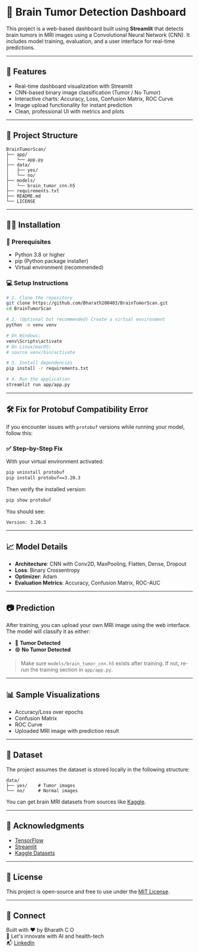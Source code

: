 
# 🧠 Brain Tumor Detection Dashboard

This project is a web-based dashboard built using **Streamlit** that detects brain tumors in MRI images using a Convolutional Neural Network (CNN). It includes model training, evaluation, and a user interface for real-time predictions.

---

## 🚀 Features

- Real-time dashboard visualization with Streamlit  
- CNN-based binary image classification (Tumor / No Tumor)  
- Interactive charts: Accuracy, Loss, Confusion Matrix, ROC Curve  
- Image upload functionality for instant prediction  
- Clean, professional UI with metrics and plots  

---

## 📂 Project Structure

```
BrainTumorScan/
├── app/
│   └── app.py
├── data/
│   ├── yes/
│   └── no/
├── models/
│   └── brain_tumor_cnn.h5
├── requirements.txt
├── README.md
└── LICENSE
```

---

## 🧑‍💻 Installation

### 🔧 Prerequisites

- Python 3.8 or higher
- pip (Python package installer)
- Virtual environment (recommended)

### 💻 Setup Instructions

```bash
# 1. Clone the repository
git clone https://github.com/Bharath200403/BrainTumorScan.git
cd BrainTumorScan

# 2. (Optional but recommended) Create a virtual environment
python -m venv venv

# On Windows:
venv\Scripts\activate
# On Linux/macOS:
# source venv/bin/activate

# 3. Install dependencies
pip install -r requirements.txt

# 4. Run the application
streamlit run app/app.py
```

---

## 🛠️ Fix for Protobuf Compatibility Error

If you encounter issues with `protobuf` versions while running your model, follow this:

### ✅ Step-by-Step Fix

With your virtual environment activated:

```bash
pip uninstall protobuf
pip install protobuf==3.20.3
```

Then verify the installed version:

```bash
pip show protobuf
```

You should see:

```
Version: 3.20.3
```

---

## 📈 Model Details

- **Architecture**: CNN with Conv2D, MaxPooling, Flatten, Dense, Dropout
- **Loss**: Binary Crossentropy
- **Optimizer**: Adam
- **Evaluation Metrics**: Accuracy, Confusion Matrix, ROC-AUC

---

## 📷 Prediction

After training, you can upload your own MRI image using the web interface. The model will classify it as either:

- 🔴 **Tumor Detected**
- 🟢 **No Tumor Detected**

> Make sure `models/brain_tumor_cnn.h5` exists after training. If not, re-run the training section in `app/app.py`.

---

## 📊 Sample Visualizations

- Accuracy/Loss over epochs
- Confusion Matrix
- ROC Curve
- Uploaded MRI image with prediction result

---

## 🧠 Dataset

The project assumes the dataset is stored locally in the following structure:

```
data/
├── yes/    # Tumor images
└── no/     # Normal images
```

You can get brain MRI datasets from sources like [Kaggle](https://www.kaggle.com/navoneel/brain-mri-images-for-brain-tumor-detection).

---

## 🙌 Acknowledgments

- [TensorFlow](https://www.tensorflow.org/)
- [Streamlit](https://streamlit.io/)
- [Kaggle Datasets](https://www.kaggle.com/)

---

## 📃 License

This project is open-source and free to use under the [MIT License](LICENSE).

---

## 🔗 Connect

Built with ❤️ by Bharath C O  
🚀 Let's innovate with AI and health-tech  
📬 [LinkedIn](https://www.linkedin.com/in/bharath-c-o-226a1229a/)
